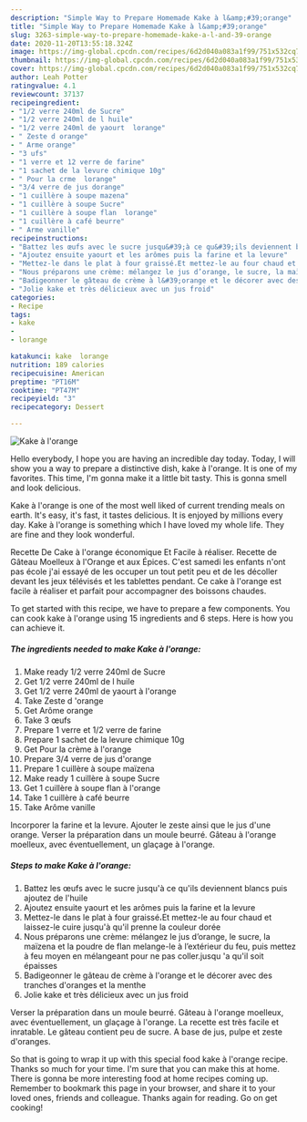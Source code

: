 ```yaml
---
description: "Simple Way to Prepare Homemade Kake à l&amp;#39;orange"
title: "Simple Way to Prepare Homemade Kake à l&amp;#39;orange"
slug: 3263-simple-way-to-prepare-homemade-kake-a-l-and-39-orange
date: 2020-11-20T13:55:18.324Z
image: https://img-global.cpcdn.com/recipes/6d2d040a083a1f99/751x532cq70/kake-a-lorange-photo-principale-de-la-recette.jpg
thumbnail: https://img-global.cpcdn.com/recipes/6d2d040a083a1f99/751x532cq70/kake-a-lorange-photo-principale-de-la-recette.jpg
cover: https://img-global.cpcdn.com/recipes/6d2d040a083a1f99/751x532cq70/kake-a-lorange-photo-principale-de-la-recette.jpg
author: Leah Potter
ratingvalue: 4.1
reviewcount: 37137
recipeingredient:
- "1/2 verre 240ml de Sucre"
- "1/2 verre 240ml de l huile"
- "1/2 verre 240ml de yaourt  lorange"
- " Zeste d orange"
- " Arme orange"
- "3 ufs"
- "1 verre et 12 verre de farine"
- "1 sachet de la levure chimique 10g"
- " Pour la crme  lorange"
- "3/4 verre de jus dorange"
- "1 cuillère à soupe mazena"
- "1 cuillère à soupe Sucre"
- "1 cuillère à soupe flan  lorange"
- "1 cuillère à café beurre"
- " Arme vanille"
recipeinstructions:
- "Battez les œufs avec le sucre jusqu&#39;à ce qu&#39;ils deviennent blancs puis ajoutez de l&#39;huile"
- "Ajoutez ensuite yaourt et les arômes puis la farine et la levure"
- "Mettez-le dans le plat à four graissé،Et mettez-le au four chaud et laissez-le cuire jusqu&#39;à qu&#39;il prenne la couleur dorée"
- "Nous préparons une crème: mélangez le jus d’orange, le sucre, la maïzena et la poudre de flan melange-le à l’extérieur du feu, puis mettez à feu moyen en mélangeant pour ne pas coller.jusqu &#39;a qu&#39;il soit épaisses"
- "Badigeonner le gâteau de crème à l&#39;orange et le décorer avec des tranches d&#39;oranges et la menthe"
- "Jolie kake et très délicieux avec un jus froid"
categories:
- Recipe
tags:
- kake
- 
- lorange

katakunci: kake  lorange 
nutrition: 189 calories
recipecuisine: American
preptime: "PT16M"
cooktime: "PT47M"
recipeyield: "3"
recipecategory: Dessert

---
```



![Kake à l&#39;orange](https://img-global.cpcdn.com/recipes/6d2d040a083a1f99/751x532cq70/kake-a-lorange-photo-principale-de-la-recette.jpg)

Hello everybody, I hope you are having an incredible day today. Today, I will show you a way to prepare a distinctive dish, kake à l&#39;orange. It is one of my favorites. This time, I'm gonna make it a little bit tasty. This is gonna smell and look delicious.

Kake à l&#39;orange is one of the most well liked of current trending meals on earth. It's easy, it's fast, it tastes delicious. It is enjoyed by millions every day. Kake à l&#39;orange is something which I have loved my whole life. They are fine and they look wonderful.

Recette De Cake à l&#39;orange économique Et Facile à réaliser. Recette de Gâteau Moelleux à l&#39;Orange et aux Épices. C&#39;est samedi les enfants n&#39;ont pas école j&#39;ai essayé de les occuper un tout petit peu et de les décoller devant les jeux télévisés et les tablettes pendant. Ce cake à l&#39;orange est facile à réaliser et parfait pour accompagner des boissons chaudes.


To get started with this recipe, we have to prepare a few components. You can cook kake à l&#39;orange using 15 ingredients and 6 steps. Here is how you can achieve it.

<!--inarticleads1-->

##### The ingredients needed to make Kake à l&#39;orange:

1. Make ready 1/2 verre 240ml de Sucre
1. Get 1/2 verre 240ml de l huile
1. Get 1/2 verre 240ml de yaourt à l&#39;orange
1. Take  Zeste d &#39;orange
1. Get  Arôme orange
1. Take 3 œufs
1. Prepare 1 verre et 1/2 verre de farine
1. Prepare 1 sachet de la levure chimique 10g
1. Get  Pour la crème à l&#39;orange
1. Prepare 3/4 verre de jus d&#39;orange
1. Prepare 1 cuillère à soupe maïzena
1. Make ready 1 cuillère à soupe Sucre
1. Get 1 cuillère à soupe flan à l&#39;orange
1. Take 1 cuillère à café beurre
1. Take  Arôme vanille


Incorporer la farine et la levure. Ajouter le zeste ainsi que le jus d&#39;une orange. Verser la préparation dans un moule beurré. Gâteau à l&#39;orange moelleux, avec éventuellement, un glaçage à l&#39;orange. 

<!--inarticleads2-->

##### Steps to make Kake à l&#39;orange:

1. Battez les œufs avec le sucre jusqu&#39;à ce qu&#39;ils deviennent blancs puis ajoutez de l&#39;huile
1. Ajoutez ensuite yaourt et les arômes puis la farine et la levure
1. Mettez-le dans le plat à four graissé،Et mettez-le au four chaud et laissez-le cuire jusqu&#39;à qu&#39;il prenne la couleur dorée
1. Nous préparons une crème: mélangez le jus d’orange, le sucre, la maïzena et la poudre de flan melange-le à l’extérieur du feu, puis mettez à feu moyen en mélangeant pour ne pas coller.jusqu &#39;a qu&#39;il soit épaisses
1. Badigeonner le gâteau de crème à l&#39;orange et le décorer avec des tranches d&#39;oranges et la menthe
1. Jolie kake et très délicieux avec un jus froid


Verser la préparation dans un moule beurré. Gâteau à l&#39;orange moelleux, avec éventuellement, un glaçage à l&#39;orange. La recette est très facile et inratable. Le gâteau contient peu de sucre. A base de jus, pulpe et zeste d&#39;oranges. 

So that is going to wrap it up with this special food kake à l&#39;orange recipe. Thanks so much for your time. I'm sure that you can make this at home. There is gonna be more interesting food at home recipes coming up. Remember to bookmark this page in your browser, and share it to your loved ones, friends and colleague. Thanks again for reading. Go on get cooking!
